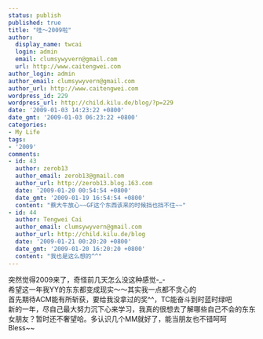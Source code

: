 ```yaml
---
status: publish
published: true
title: "哇～2009啦"
author:
  display_name: twcai
  login: admin
  email: clumsywyvern@gmail.com
  url: http://www.caitengwei.com
author_login: admin
author_email: clumsywyvern@gmail.com
author_url: http://www.caitengwei.com
wordpress_id: 229
wordpress_url: http://child.kilu.de/blog/?p=229
date: '2009-01-03 14:23:22 +0800'
date_gmt: '2009-01-03 06:23:22 +0800'
categories:
- My Life
tags:
- '2009'
comments:
- id: 43
  author: zerob13
  author_email: zerob13@gmail.com
  author_url: http://zerob13.blog.163.com
  date: '2009-01-20 00:54:54 +0800'
  date_gmt: '2009-01-19 16:54:54 +0800'
  content: "蔡大牛放心~~GF这个东西该来的时候挡也挡不住~~"
- id: 44
  author: Tengwei Cai
  author_email: clumsywyvern@gmail.com
  author_url: http://child.kilu.de/blog
  date: '2009-01-21 00:20:20 +0800'
  date_gmt: '2009-01-20 16:20:20 +0800'
  content: "我也是这么想的^^"
---
```

<p>突然觉得2009来了，奇怪前几天怎么没这种感觉-_-<br />
希望这一年我YY的东东都变成现实～～其实我一点都不贪心的<br />
首先期待ACM能有所斩获，要给我没拿过的奖^^，TC能奋斗到时蓝时绿吧<br />
新的一年，尽自己最大努力沉下心来学习，我真的很想去了解哪些自己不会的东东<br />
女朋友？暂时还不奢望哈。多认识几个MM就好了，能当朋友也不错呵呵<br />
Bless~~</p>
